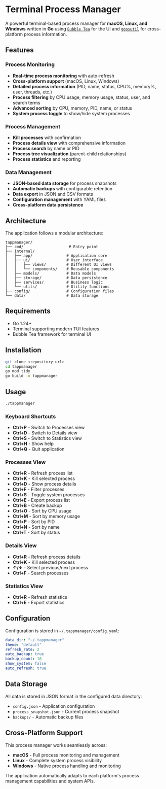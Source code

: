 # Terminal Process Manager

A powerful terminal-based process manager for **macOS, Linux, and Windows** written in **Go** using [`Bubble Tea`](https://github.com/charmbracelet/bubbletea) for the UI and [`gopsutil`](https://github.com/shirou/gopsutil) for cross-platform process information.

## Features

### Process Monitoring
- **Real-time process monitoring** with auto-refresh
- **Cross-platform support** (macOS, Linux, Windows)
- **Detailed process information** (PID, name, status, CPU%, memory%, user, threads, etc.)
- **Process filtering** by CPU usage, memory usage, status, user, and search terms
- **Advanced sorting** by CPU, memory, PID, name, or status
- **System process toggle** to show/hide system processes

### Process Management
- **Kill processes** with confirmation
- **Process details view** with comprehensive information
- **Process search** by name or PID
- **Process tree visualization** (parent-child relationships)
- **Process statistics** and reporting

### Data Management
- **JSON-based data storage** for process snapshots
- **Automatic backups** with configurable retention
- **Data export** in JSON and CSV formats
- **Configuration management** with YAML files
- **Cross-platform data persistence**

## Architecture

The application follows a modular architecture:

```
tappmanager/
├── cmd/                    # Entry point
├── internal/
│   ├── app/               # Application core
│   ├── ui/                # User interface
│   │   ├── views/         # Different UI views
│   │   └── components/    # Reusable components
│   ├── models/            # Data models
│   ├── storage/           # Data persistence
│   ├── services/          # Business logic
│   └── utils/             # Utility functions
├── config/                # Configuration files
└── data/                  # Data storage
```

## Requirements

- Go 1.24+
- Terminal supporting modern TUI features
- Bubble Tea framework for terminal UI

## Installation

```bash
git clone <repository-url>
cd tappmanager
go mod tidy
go build -o tappmanager
```

## Usage

```bash
./tappmanager
```

### Keyboard Shortcuts

- **Ctrl+P** - Switch to Processes view
- **Ctrl+D** - Switch to Details view
- **Ctrl+S** - Switch to Statistics view
- **Ctrl+H** - Show help
- **Ctrl+Q** - Quit application

### Processes View
- **Ctrl+R** - Refresh process list
- **Ctrl+K** - Kill selected process
- **Ctrl+D** - Show process details
- **Ctrl+F** - Filter processes
- **Ctrl+S** - Toggle system processes
- **Ctrl+E** - Export process list
- **Ctrl+B** - Create backup
- **Ctrl+O** - Sort by CPU usage
- **Ctrl+M** - Sort by memory usage
- **Ctrl+P** - Sort by PID
- **Ctrl+N** - Sort by name
- **Ctrl+T** - Sort by status

### Details View
- **Ctrl+R** - Refresh process details
- **Ctrl+K** - Kill selected process
- **↑/↓** - Select previous/next process
- **Ctrl+F** - Search processes

### Statistics View
- **Ctrl+R** - Refresh statistics
- **Ctrl+E** - Export statistics

## Configuration

Configuration is stored in `~/.tappmanager/config.yaml`:

```yaml
data_dir: "~/.tappmanager"
theme: "default"
refresh_rate: 2
auto_backup: true
backup_count: 10
show_system: false
auto_refresh: true
```

## Data Storage

All data is stored in JSON format in the configured data directory:
- `config.json` - Application configuration
- `process_snapshot.json` - Current process snapshot
- `backups/` - Automatic backup files

## Cross-Platform Support

This process manager works seamlessly across:
- **macOS** - Full process monitoring and management
- **Linux** - Complete system process visibility
- **Windows** - Native process handling and monitoring

The application automatically adapts to each platform's process management capabilities and system APIs.
